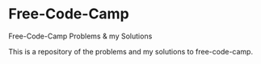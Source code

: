 # Free-Code-Camp
Free-Code-Camp Problems &amp; my Solutions

This is a repository of the problems and my solutions to free-code-camp. 
